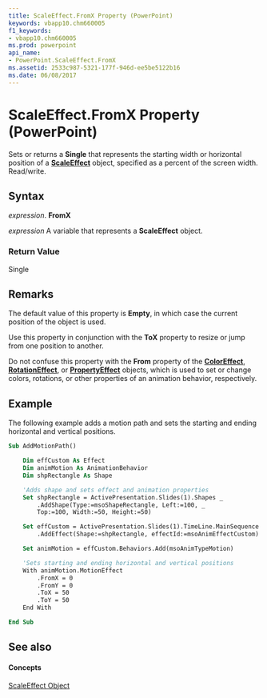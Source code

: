 ```yaml
---
title: ScaleEffect.FromX Property (PowerPoint)
keywords: vbapp10.chm660005
f1_keywords:
- vbapp10.chm660005
ms.prod: powerpoint
api_name:
- PowerPoint.ScaleEffect.FromX
ms.assetid: 2533c987-5321-177f-946d-ee5be5122b16
ms.date: 06/08/2017
---
```



# ScaleEffect.FromX Property (PowerPoint)

Sets or returns a  **Single** that represents the starting width or horizontal position of a **[ScaleEffect](PowerPoint.ScaleEffect.md)** object, specified as a percent of the screen width. Read/write.


## Syntax

 _expression_. **FromX**

 _expression_ A variable that represents a **ScaleEffect** object.


### Return Value

Single


## Remarks

The default value of this property is  **Empty**, in which case the current position of the object is used.

Use this property in conjunction with the  **ToX** property to resize or jump from one position to another.

Do not confuse this property with the  **From** property of the **[ColorEffect](PowerPoint.ColorEffect.md)**, **[RotationEffect](PowerPoint.RotationEffect.md)**, or **[PropertyEffect](PowerPoint.PropertyEffect.md)** objects, which is used to set or change colors, rotations, or other properties of an animation behavior, respectively.


## Example

The following example adds a motion path and sets the starting and ending horizontal and vertical positions.


```vb
Sub AddMotionPath()

    Dim effCustom As Effect
    Dim animMotion As AnimationBehavior
    Dim shpRectangle As Shape

    'Adds shape and sets effect and animation properties
    Set shpRectangle = ActivePresentation.Slides(1).Shapes _
        .AddShape(Type:=msoShapeRectangle, Left:=100, _
        Top:=100, Width:=50, Height:=50)

    Set effCustom = ActivePresentation.Slides(1).TimeLine.MainSequence _
        .AddEffect(Shape:=shpRectangle, effectId:=msoAnimEffectCustom)

    Set animMotion = effCustom.Behaviors.Add(msoAnimTypeMotion)

    'Sets starting and ending horizontal and vertical positions
    With animMotion.MotionEffect
        .FromX = 0
        .FromY = 0
        .ToX = 50
        .ToY = 50
    End With

End Sub
```


## See also


#### Concepts


[ScaleEffect Object](PowerPoint.ScaleEffect.md)

